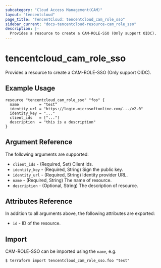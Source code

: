```yaml
---
subcategory: "Cloud Access Management(CAM)"
layout: "tencentcloud"
page_title: "TencentCloud: tencentcloud_cam_role_sso"
sidebar_current: "docs-tencentcloud-resource-cam_role_sso"
description: |-
  Provides a resource to create a CAM-ROLE-SSO (Only support OIDC).
---
```


# tencentcloud_cam_role_sso

Provides a resource to create a CAM-ROLE-SSO (Only support OIDC).

## Example Usage

```hcl
resource "tencentcloud_cam_role_sso" "foo" {
  name         = "test"
  identity_url = "https://login.microsoftonline.com/.../v2.0"
  identity_key = "..."
  client_ids   = ["..."]
  description  = "this is a description"
}
```

## Argument Reference

The following arguments are supported:

* `client_ids` - (Required, Set) Client ids.
* `identity_key` - (Required, String) Sign the public key.
* `identity_url` - (Required, String) Identity provider URL.
* `name` - (Required, String) The name of resource.
* `description` - (Optional, String) The description of resource.

## Attributes Reference

In addition to all arguments above, the following attributes are exported:

* `id` - ID of the resource.



## Import

CAM-ROLE-SSO can be imported using the `name`, e.g.

```
$ terraform import tencentcloud_cam_role_sso.foo "test"
```

